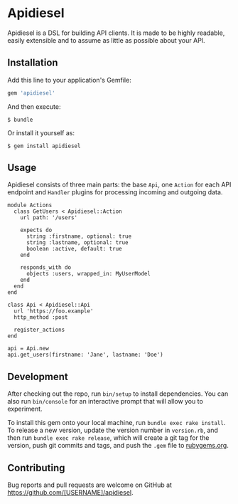 # Apidiesel

Apidiesel is a DSL for building API clients. It is made to be highly readable,
easily extensible and to assume as little as possible about your API.

## Installation

Add this line to your application's Gemfile:

```ruby
gem 'apidiesel'
```

And then execute:

    $ bundle

Or install it yourself as:

    $ gem install apidiesel

## Usage

Apidiesel consists of three main parts: the base `Api`, one `Action` for each API
endpoint and `Handler` plugins for processing incoming and outgoing data.

    module Actions
      class GetUsers < Apidiesel::Action
        url path: '/users'

        expects do
          string :firstname, optional: true
          string :lastname, optional: true
          boolean :active, default: true
        end

        responds_with do
          objects :users, wrapped_in: MyUserModel
        end
      end
    end

    class Api < Apidiesel::Api
      url 'https://foo.example'
      http_method :post

      register_actions
    end

    api = Api.new
    api.get_users(firstname: 'Jane', lastname: 'Doe')

## Development

After checking out the repo, run `bin/setup` to install dependencies. You can also run `bin/console` for an interactive prompt that will allow you to experiment.

To install this gem onto your local machine, run `bundle exec rake install`. To release a new version, update the version number in `version.rb`, and then run `bundle exec rake release`, which will create a git tag for the version, push git commits and tags, and push the `.gem` file to [rubygems.org](https://rubygems.org).

## Contributing

Bug reports and pull requests are welcome on GitHub at https://github.com/[USERNAME]/apidiesel.

